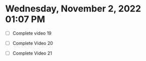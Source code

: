 # Wednesday, November  2, 2022 01:07 PM
- [ ] Complete video 19
- [ ] Complete Video 20
- [ ] Complete Video 21

